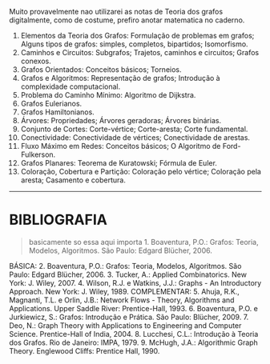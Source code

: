 Muito provavelmente nao utilizarei as notas de Teoria dos grafos digitalmente, como de costume, prefiro anotar matematica no caderno.

1. Elementos da Teoria dos Grafos: Formulação de problemas em grafos; Alguns tipos de grafos: simples, completos, bipartidos; Isomorfismo.
2. Caminhos e Circuitos: Subgrafos; Trajetos, caminhos e circuitos; Grafos conexos.
3. Grafos Orientados: Conceitos básicos; Torneios.
4. Grafos e Algoritmos: Representação de grafos; Introdução à complexidade computacional.
5. Problema do Caminho Mínimo: Algoritmo de Dijkstra.
6. Grafos Eulerianos.
7. Grafos Hamiltonianos.
8. Árvores: Propriedades; Árvores geradoras; Árvores binárias.
9. Conjunto de Cortes: Corte-vértice; Corte-aresta; Corte fundamental.
10. Conectividade: Conectividade de vértices; Conectividade de arestas.
11. Fluxo Máximo em Redes: Conceitos básicos; O Algoritmo de Ford-Fulkerson.
12. Grafos Planares: Teorema de Kuratowski; Fórmula de Euler.
13. Coloração, Cobertura e Partição: Coloração pelo vértice; Coloração pela aresta; Casamento e cobertura.

--- 

# BIBLIOGRAFIA

> basicamente so essa aqui importa  1. Boaventura, P.O.: Grafos: Teoria, Modelos, Algoritmos. São Paulo: Edgard Blücher, 2006.

BÁSICA:
2. Boaventura, P.O.: Grafos: Teoria, Modelos, Algoritmos. São Paulo: Edgard Blücher, 2006.
3. Tucker, A.: Applied Combinatorics. New York: J. Wiley, 2007.
4. Wilson, R.J. e Watkins, J.J.: Graphs - An Introductory Approach. New York: J. Wiley, 1989.
COMPLEMENTAR:
5. Ahuja, R.K., Magnanti, T.L. e Orlin, J.B.: Network Flows - Theory, Algorithms and Applications.
Upper Saddle River: Prentice-Hall, 1993.
6. Boaventura, P.O. e Jurkiewicz, S.: Grafos: Introdução e Prática. São Paulo: Blücher, 2009.
7. Deo, N.: Graph Theory with Applications to Engineering and Computer Science. Prentice-Hall of India,
2004.
8. Lucchesi, C.L.: Introdução à Teoria dos Grafos. Rio de Janeiro: IMPA, 1979.
9. McHugh, J.A.: Algorithmic Graph Theory. Englewood Cliffs: Prentice Hall, 1990.
